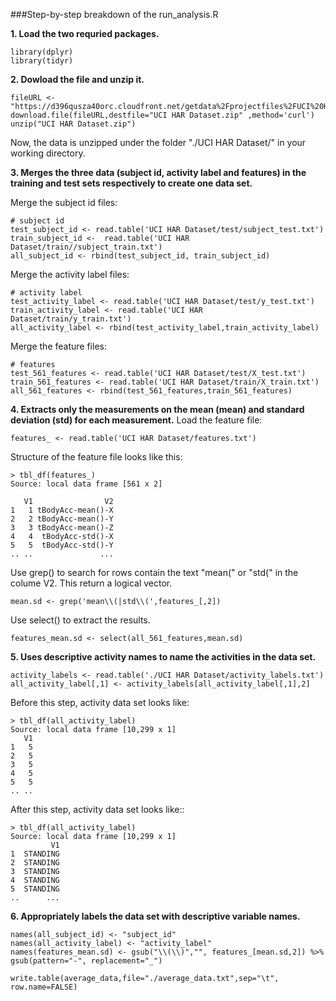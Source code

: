 
###Step-by-step breakdown of the run_analysis.R

**1. Load the two requried packages.**
```
library(dplyr)
library(tidyr)
```

**2. Dowload the file and unzip it.**
```
fileURL <- "https://d396qusza40orc.cloudfront.net/getdata%2Fprojectfiles%2FUCI%20HAR%20Dataset.zip"
download.file(fileURL,destfile="UCI HAR Dataset.zip" ,method='curl')
unzip("UCI HAR Dataset.zip")
```
Now, the data is unzipped under the folder "./UCI HAR Dataset/" in your working directory.



**3. Merges the three data (subject id, activity label and features) in the training and test sets respectively to create one data set.**

Merge the subject id files:
```
# subject id
test_subject_id <- read.table('UCI HAR Dataset/test/subject_test.txt')
train_subject_id <-  read.table('UCI HAR Dataset/train//subject_train.txt')
all_subject_id <- rbind(test_subject_id, train_subject_id)
```

Merge the activity label files:
```
# activity label
test_activity_label <- read.table('UCI HAR Dataset/test/y_test.txt')
train_activity_label <- read.table('UCI HAR Dataset/train/y_train.txt')
all_activity_label <- rbind(test_activity_label,train_activity_label)
```

Merge the feature files:
```
# features
test_561_features <- read.table('UCI HAR Dataset/test/X_test.txt')
train_561_features <- read.table('UCI HAR Dataset/train/X_train.txt')
all_561_features <- rbind(test_561_features,train_561_features)
```


**4. Extracts only the measurements on the mean (mean) and standard deviation (std) for each measurement.**
Load the feature file:
```
features_ <- read.table('UCI HAR Dataset/features.txt')
```
Structure of the feature file looks like this:
```
> tbl_df(features_)
Source: local data frame [561 x 2]

   V1                V2
1   1 tBodyAcc-mean()-X
2   2 tBodyAcc-mean()-Y
3   3 tBodyAcc-mean()-Z
4   4  tBodyAcc-std()-X
5   5  tBodyAcc-std()-Y
.. ..               ...
```

Use grep() to search for rows contain the text "mean(" or "std(" in the colume V2. This return a logical vector.
```
mean.sd <- grep('mean\\(|std\\(',features_[,2])
```

Use select() to extract the results.
```
features_mean.sd <- select(all_561_features,mean.sd)
```

**5. Uses descriptive activity names to name the activities in the data set.**
```
activity_labels <- read.table('./UCI HAR Dataset/activity_labels.txt')
all_activity_label[,1] <- activity_labels[all_activity_label[,1],2]
```
Before this step, activity data set looks like:
```
> tbl_df(all_activity_label)
Source: local data frame [10,299 x 1]
   V1
1   5
2   5
3   5
4   5
5   5
.. ..
```

After this step, activity data set looks like::
```
> tbl_df(all_activity_label)
Source: local data frame [10,299 x 1]
         V1
1  STANDING
2  STANDING
3  STANDING
4  STANDING
5  STANDING
..      ...
```

**6. Appropriately labels the data set with descriptive variable names.** 
```
names(all_subject_id) <- "subject_id"
names(all_activity_label) <- "activity_label"
names(features_mean.sd) <- gsub("\\(\\)","", features_[mean.sd,2]) %>% gsub(pattern="-", replacement="_")
```

```
write.table(average_data,file="./average_data.txt",sep="\t", row.name=FALSE)
```
